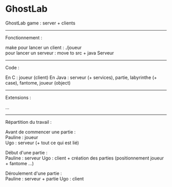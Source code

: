 # GhostLab
GhostLab game : server + clients

--------------------------

Fonctionnement :

make
pour lancer un client : ./joueur  
pour lancer un serveur : move to src + java Serveur

--------------------------

Code :

En C : joueur (client)
En Java : serveur (+ services), partie, labyrinthe (+ case), fantome, joueur (object)

--------------------------

Extensions :

...

--------------------------

Répartition du travail :  
  
Avant de commencer une partie :  
Pauline : joueur  
Ugo : serveur (+ tout ce qui est lié)

Début d'une partie :  
Pauline : serveur
Ugo : client + création des parties (positionnement joueur + fantome ...)

Déroulement d'une partie :  
Pauline : serveur + partie
Ugo : client